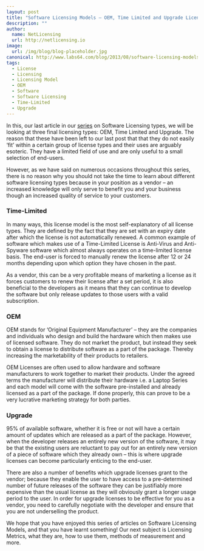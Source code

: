 ```yaml
---
layout: post
title: "Software Licensing Models – OEM, Time Limited and Upgrade Licenses"
description: ""
author:
  name: NetLicensing
  url: http://netlicensing.io
image:
  url: /img/blog/blog-placeholder.jpg
canonical: http://www.labs64.com/blog/2013/08/software-licensing-models-oem-time-limited-and-upgrade-licenses/
tags:
  - License
  - Licensing
  - Licensing Model
  - OEM
  - Software
  - Software Licensing
  - Time-Limited
  - Upgrade
---
```

In this, our last article in our [series](http://www.labs64.com/?s=Software+Licensing+Models "Software Licensing Models") on Software Licensing types, we will be looking at three final licensing types: OEM, Time Limited and Upgrade. The reason that these have been left to our last post that that they do not easily ‘fit’ within a certain group of license types and their uses are arguably esoteric. They have a limited field of use and are only useful to a small selection of end-users.

However, as we have said on numerous occasions throughout this series, there is no reason why you should not take the time to learn about different software licensing types because in your position as a vendor – an increased knowledge will only serve to benefit you and your business though an increased quality of service to your customers.

### Time-Limited

In many ways, this license model is the most self-explanatory of all license types. They are defined by the fact that they are set with an expiry date after which the license is not automatically renewed. A common example of software which makes use of a Time-Limited License is Anti-Virus and Anti-Spyware software which almost always operates on a time-limited license basis. The end-user is forced to manually renew the license after 12 or 24 months depending upon which option they have chosen in the past.

As a vendor, this can be a very profitable means of marketing a license as it forces customers to renew their license after a set period, it is also beneficial to the developers as it means that they can continue to develop the software but only release updates to those users with a valid subscription.

### OEM

OEM stands for ‘Original Equipment Manufacturer’ – they are the companies and individuals who design and build the hardware which then makes use of licensed software. They do not market the product, but instead they seek to obtain a license to distribute software as a part of the package. Thereby increasing the marketability of their products to retailers.

OEM Licenses are often used to allow hardware and software manufacturers to work together to market their products. Under the agreed terms the manufacturer will distribute their hardware i.e. a Laptop Series and each model will come with the software pre-installed and already licensed as a part of the package. If done properly, this can prove to be a very lucrative marketing strategy for both parties.

### Upgrade

95% of available software, whether it is free or not will have a certain amount of updates which are released as a part of the package. However, when the developer releases an entirely new version of the software, it may be that the existing users are reluctant to pay out for an entirely new version of a piece of software which they already own – this is where upgrade licenses can become particularly enticing to the end-user.

There are also a number of benefits which upgrade licenses grant to the vendor; because they enable the user to have access to a pre-determined number of future releases of the software they can be justifiably more expensive than the usual license as they will obviously grant a longer usage period to the user. In order for upgrade licenses to be effective for you as a vendor, you need to carefully negotiate with the developer and ensure that you are not underselling the product.

We hope that you have enjoyed this series of articles on Software Licensing Models, and that you have learnt something! Our next subject is Licensing Metrics, what they are, how to use them, methods of measurement and more.
